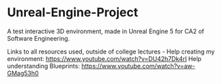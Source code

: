 # Unreal-Engine-Project
A test interactive 3D environment, made in Unreal Engine 5 for CA2 of Software Engineering.

Links to all resources used, outside of college lectures - 
Help creating my environment: https://www.youtube.com/watch?v=DU42h7Dk4rI
Help understanding Blueprints: https://www.youtube.com/watch?v=aw-GMag53h0

